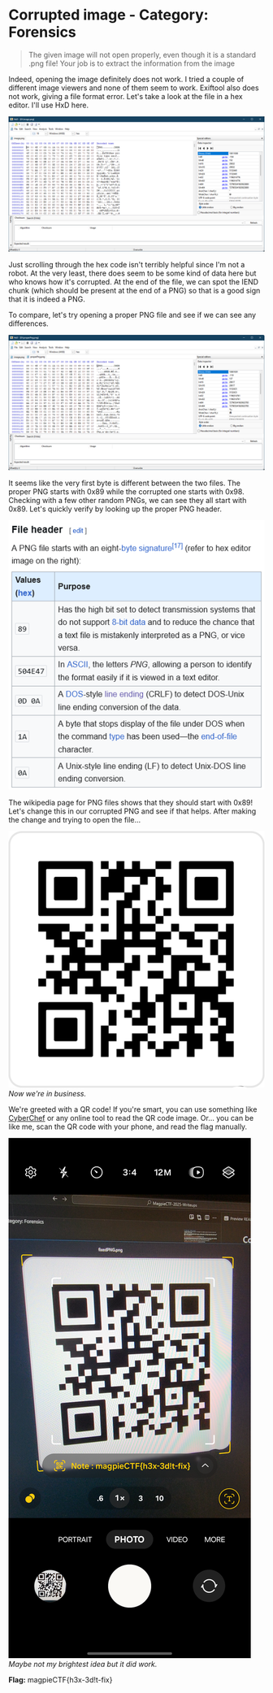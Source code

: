 # Corrupted image - Category: Forensics

>The given image will not open properly, even though it is a standard .png file! Your job is to extract the information from the image

Indeed, opening the image definitely does not work. I tried a couple of different image viewers and none of them seem to work. Exiftool also does not work, giving a file format error. Let's take a look at the file in a hex editor. I'll use HxD here.

![HxD screen showing the hexcode of the image](img/HxD_Initial.png)

Just scrolling through the hex code isn't terribly helpful since I'm not a robot. At the very least, there does seem to be some kind of data here but who knows how it's corrupted. At the end of the file, we can spot the IEND chunk (which should be present at the end of a PNG) so that is a good sign that it is indeed a PNG.

To compare, let's try opening a proper PNG file and see if we can see any differences.

![HxD showing the hexcode of a proper PNG file](img/HxD_anotherPNG.png)

It seems like the very first byte is different between the two files. The proper PNG starts with 0x89 while the corrupted one starts with 0x98. Checking with a few other random PNGs, we can see they all start with 0x89. Let's quickly verify by looking up the proper PNG header.

![Wikipedia page for PNG files, showing the file header section](img/PNG_Header.png)

The wikipedia page for PNG files shows that they should start with 0x89! Let's change this in our corrupted PNG and see if that helps. After making the change and trying to open the file...

![Showing what the fixed png file looks like](img/fixedPNG.png)
*Now we're in business.*

We're greeted with a QR code! If you're smart, you can use something like [CyberChef](https://gchq.github.io/CyberChef/) or any online tool to read the QR code image. Or... you can be like me, scan the QR code with your phone, and read the flag manually.

![Screenshot of the camera app on a Phone scanning the QR code](img/CameraQRCodeScanningBecauseItsFunny.png)
*Maybe not my brightest idea but it did work.*

**Flag:** magpieCTF{h3x-3d!t-fix}

